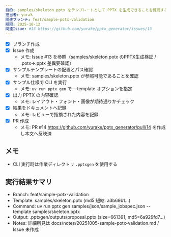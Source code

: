 ```yaml
---
目的: samples/skeleton.pptx をテンプレートとして PPTX を生成できることを確認する
担当者: yurak
関連ブランチ: feat/sample-potx-validation
期限: 2025-10-12
関連Issue: #13 https://github.com/yurake/pptx_generator/issues/13
---
```

<!-- Archived: 2025-10-05T17:17:04Z after merge PR #14 -->
<!-- Status: Completed -->

- [x] ブランチ作成
- [x] Issue 作成
  - メモ: Issue #13 を参照（samples/skeleton.potx のPPTX生成検証 / .potx→.pptx 差異要確認）
- [x] サンプルテンプレートの配置とパス確認
  - メモ: samples/skeleton.pptx が参照可能であることを確認
- [x] サンプル仕様で CLI を実行
  - メモ: `uv run pptx gen` で --template オプションを指定
- [x] 出力 PPTX の内容確認
  - メモ: レイアウト・フォント・画像が期待通りかチェック
- [x] 結果をドキュメントへ記録
  - メモ: レビューで指摘された内容を記録
- [x] PR 作成
  - メモ: PR #14 https://github.com/yurake/pptx_generator/pull/14 を作成し本文へ反映済

## メモ
- CLI 実行時は作業ディレクトリ `.pptxgen` を使用する

## 実行結果サマリ
- Branch: feat/sample-potx-validation
- Template: samples/skeleton.pptx (md5 短縮: a3b69b1...)
- Command: uv run pptx gen samples/json/sample_jobspec.json --template samples/skeleton.pptx
- Output: .pptxgen/outputs/proposal.pptx (size=661391, md5=6a929fd7...)
- Notes: 詳細所見は docs/notes/20251005-sample-potx-validation.md / Issue 未作成
